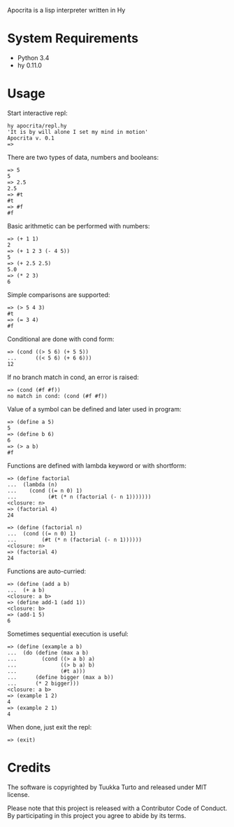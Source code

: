 Apocrita is a lisp interpreter written in Hy

System Requirements
===================
- Python 3.4
- hy 0.11.0

Usage
=====

Start interactive repl:

```
hy apocrita/repl.hy
'It is by will alone I set my mind in motion'
Apocrita v. 0.1
=> 
```

There are two types of data, numbers and booleans:

```
=> 5
5
=> 2.5
2.5
=> #t
#t
=> #f
#f
```

Basic arithmetic can be performed with numbers:

```
=> (+ 1 1)
2
=> (+ 1 2 3 (- 4 5))
5
=> (+ 2.5 2.5)
5.0
=> (* 2 3)
6
```

Simple comparisons are supported:

```
=> (> 5 4 3)
#t
=> (= 3 4)
#f
```

Conditional are done with cond form:

```
=> (cond ((> 5 6) (+ 5 5))
...      ((< 5 6) (+ 6 6)))
12
```

If no branch match in cond, an error is raised:

```
=> (cond (#f #f))
no match in cond: (cond (#f #f))
```

Value of a symbol can be defined and later used in program:

```
=> (define a 5)
5
=> (define b 6)
6
=> (> a b)
#f
```

Functions are defined with lambda keyword or with shortform:

```
=> (define factorial
...  (lambda (n)
...    (cond ((= n 0) 1)
...          (#t (* n (factorial (- n 1)))))))
<closure: n>
=> (factorial 4)
24

=> (define (factorial n)
...  (cond ((= n 0) 1)
...        (#t (* n (factorial (- n 1))))))
<closure: n>
=> (factorial 4)
24
```

Functions are auto-curried:

```
=> (define (add a b)
...  (+ a b)
<closure: a b>
=> (define add-1 (add 1))
<closure: b>
=> (add-1 5)
6
```

Sometimes sequential execution is useful:

```
=> (define (example a b)
...  (do (define (max a b)
...        (cond ((> a b) a)
...              ((> b a) b)
...              (#t a)))
...      (define bigger (max a b))
...      (* 2 bigger)))
<closure: a b>
=> (example 1 2)
4
=> (example 2 1)
4
```

When done, just exit the repl:

```
=> (exit)
```

Credits
=======
The software is copyrighted by Tuukka Turto and released under MIT license.

Please note that this project is released with a Contributor Code of Conduct. By participating in this project you agree to abide by its terms.
